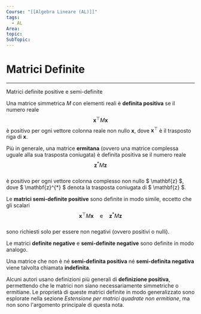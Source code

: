 ```yaml
---
Course: "[[Algebra Lineare (AL)]]"
tags:
  - AL
Area: 
topic: 
SubTopic:
---
```

# Matrici Definite
---
Matrici definite positive e semi-definite

Una matrice simmetrica $M$ con elementi reali è **definita positiva** se il numero reale  $$ \mathbf{x}^{\top} M \mathbf{x} $$  è positivo per ogni vettore colonna reale non nullo $\mathbf{x}$, dove $\mathbf{x}^{\top}$ è il trasposto riga di $\mathbf{x}$.

Più in generale, una matrice **ermitana** (ovvero una matrice complessa uguale alla sua trasposta coniugata) è definita positiva se il numero reale  
$$ \mathbf{z}^{*} M \mathbf{z} $$  
è positivo per ogni vettore colonna complesso non nullo $ \mathbf{z} $, dove $ \mathbf{z}^{*} $ denota la trasposta coniugata di $ \mathbf{z} $.

Le **matrici semi-definite positive** sono definite in modo simile, eccetto che gli scalari  
$$ \mathbf{x}^{\top} M \mathbf{x} \quad \text{e} \quad \mathbf{z}^{*} M \mathbf{z} $$  
sono richiesti solo per essere non negativi (ovvero positivi o nulli).

Le matrici **definite negative** e **semi-definite negative** sono definite in modo analogo.

Una matrice che non è né **semi-definita positiva** né **semi-definita negativa** viene talvolta chiamata **indefinita**.

Alcuni autori usano definizioni più generali di **definizione positiva**, permettendo che le matrici non siano necessariamente simmetriche o ermitiane. Le proprietà di queste matrici definite in modo generalizzato sono esplorate nella sezione _Estensione per matrici quadrate non ermitiane_, ma non sono l'argomento principale di questa nota.


